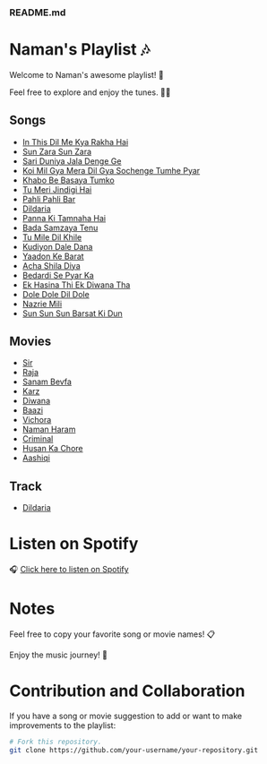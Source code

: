 
### README.md


# Naman's Playlist 🎶

Welcome to Naman's awesome playlist! 🎉

Feel free to explore and enjoy the tunes. 🕺💃

## Songs

- [In This Dil Me Kya Rakha Hai](SONGS.md#in-this-dil-me-kya-rakha-hai)
- [Sun Zara Sun Zara](SONGS.md#sun-zara-sun-zara)
- [Sari Duniya Jala Denge Ge](SONGS.md#sari-duniya-jala-denge-ge)
- [Koi Mil Gya Mera Dil Gya Sochenge Tumhe Pyar](SONGS.md#koi-mil-gya-mera-dil-gya-sochenge-tumhe-pyar)
- [Khabo Be Basaya Tumko](SONGS.md#khabo-be-basaya-tumko)
- [Tu Meri Jindigi Hai](SONGS.md#tu-meri-jindigi-hai)
- [Pahli Pahli Bar](SONGS.md#pahli-pahli-bar)
- [Dildaria](SONGS.md#dildaria)
- [Panna Ki Tamnaha Hai](SONGS.md#panna-ki-tamnaha-hai)
- [Bada Samzaya Tenu](SONGS.md#bada-samzaya-tenu)
- [Tu Mile Dil Khile](SONGS.md#tu-mile-dil-khile)
- [Kudiyon Dale Dana](SONGS.md#kudiyon-dale-dana)
- [Yaadon Ke Barat](SONGS.md#yaadon-ke-barat)
- [Acha Shila Diya](SONGS.md#acha-shila-diya)
- [Bedardi Se Pyar Ka](SONGS.md#bedardi-se-pyar-ka)
- [Ek Hasina Thi Ek Diwana Tha](SONGS.md#ek-hasina-thi-ek-diwana-tha)
- [Dole Dole Dil Dole](SONGS.md#dole-dole-dil-dole)
- [Nazrie Mili](SONGS.md#nazrie-mili)
- [Sun Sun Sun Barsat Ki Dun](SONGS.md#sun-sun-sun-barsat-ki-dun)

## Movies

- [Sir](MOVIES.md#sir)
- [Raja](MOVIES.md#raja)
- [Sanam Bevfa](MOVIES.md#sanam-bevfa)
- [Karz](MOVIES.md#karz)
- [Diwana](MOVIES.md#diwana)
- [Baazi](MOVIES.md#baazi)
- [Vichora](MOVIES.md#vichora)
- [Naman Haram](MOVIES.md#naman-haram)
- [Criminal](MOVIES.md#criminal)
- [Husan Ka Chore](MOVIES.md#husan-ka-chore)
- [Aashiqi](MOVIES.md#aashiqi)

## Track

- [Dildaria](TRACKS.md#dildaria)

# Listen on Spotify

🎧 [Click here to listen on Spotify](https://open.spotify.com/embed/playlist/4mt5PCzlz3DzGp8UOLQVIz?utm_source=generator)

# Notes

Feel free to copy your favorite song or movie names! 📋

Enjoy the music journey! 🚀

# Contribution and Collaboration

If you have a song or movie suggestion to add or want to make improvements to the playlist:

```bash
# Fork this repository.
git clone https://github.com/your-username/your-repository.git
